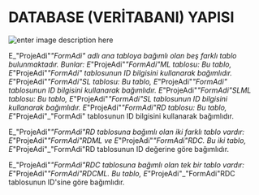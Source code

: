 ﻿# DATABASE (VERİTABANI) YAPISI
![enter image description here](https://docsbimser.blob.core.windows.net/imagecontainer/dbDiagram-6c6593d5-5def-4c23-981f-0a066867a939.png)

E_"ProjeAdi"_"FormAdi" adlı ana tabloya bağımlı olan beş farklı tablo bulunmaktadır. 
Bunlar:
E_"ProjeAdi"_"FormAdi"ML tablosu: Bu tablo, E_"ProjeAdi"_"FormAdi" tablosunun ID bilgisini kullanarak bağımlıdır.
E_"ProjeAdi"_"FormAdi"SL tablosu: Bu tablo, E_"ProjeAdi"_"FormAdi" tablosunun ID bilgisini kullanarak bağımlıdır.
E_"ProjeAdi"_"FormAdi"SLML tablosu: Bu tablo, E_"ProjeAdi"_"FormAdi"SL tablosunun ID bilgisini kullanarak bağımlıdır.
E_"ProjeAdi"_"FormAdi"RD tablosu: Bu tablo, E_"ProjeAdi"_"FormAdi" tablosunun ID bilgisini kullanarak bağımlıdır.

E_"ProjeAdi"_"FormAdi"RD tablosuna bağımlı olan iki farklı tablo vardır: E_"ProjeAdi"_"FormAdi"RDML ve E_"ProjeAdi"_"FormAdi"RDC. Bu iki tablo, E_"ProjeAdi"_"FormAdi"RD tablosunun ID değerine göre bağımlıdır.

E_"ProjeAdi"_"FormAdi"RDC tablosuna bağımlı olan tek bir tablo vardır: E_"ProjeAdi"_"FormAdi"RDCML. Bu tablo, E_"ProjeAdi"_"FormAdi"RDC tablosunun ID'sine göre bağımlıdır.

